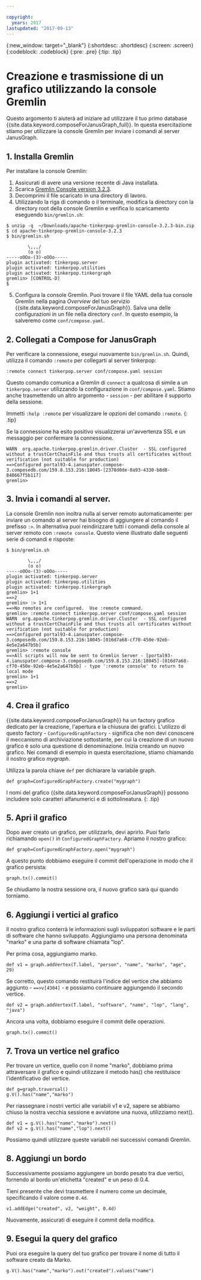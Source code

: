 ```yaml
---

copyright:
  years: 2017
lastupdated: "2017-09-13"
---
```


{:new_window: target="_blank"}
{:shortdesc: .shortdesc}
{:screen: .screen}
{:codeblock: .codeblock}
{:pre: .pre}
{:tip: .tip}

# Creazione e trasmissione di un grafico utilizzando la console Gremlin 

Questo argomento ti aiuterà ad iniziare ad utilizzare il tuo primo database {{site.data.keyword.composeForJanusGraph_full}}. In questa esercitazione stiamo per utilizzare la console Gremlin per inviare i comandi al server JanusGraph.

## 1. Installa Gremlin

Per installare la console Gremlin:

1. Assicurati di avere una versione recente di Java installata.
2. Scarica [Gremlin Console version 3.2.3](https://archive.apache.org/dist/tinkerpop/3.2.3/apache-tinkerpop-gremlin-console-3.2.3-bin.zip).
3. Decomprimi il file scaricato in una directory di lavoro.
4. Utilizzando la riga di comando o il terminale, modifica la directory con la directory root della console Gremlin e verifica lo scaricamento eseguendo `bin/gremlin.sh`:

  ```text
  $ unzip -q  ~/Downloads/apache-tinkerpop-gremlin-console-3.2.3-bin.zip
  $ cd apache-tinkerpop-gremlin-console-3.2.3
  $ bin/gremlin.sh

          \,,,/
          (o o)
  -----oOOo-(3)-oOOo-----
  plugin activated: tinkerpop.server
  plugin activated: tinkerpop.utilities
  plugin activated: tinkerpop.tinkergraph
  gremlin> [CONTROL-D]                                                             $

  ```

5. Configura la console Gremlin. Puoi trovare il file YAML della tua console Gremlin nella pagina *Overview* del tuo servizio {{site.data.keyword.composeForJanusGraph}}. Salva una delle configurazioni in un file nella directory `conf`. In questo esempio, la salveremo come `conf/compose.yaml`.
 
## 2. Collegati a Compose for JanusGraph

Per verificare la connessione, esegui nuovamente `bin/gremlin.sh`. Quindi, utilizza il comando `:remote` per collegarti al server tinkerpop:

```text
:remote connect tinkerpop.server conf/compose.yaml session
```

Questo comando comunica a Gremlin di `connect` a qualcosa di simile a un `tinkerpop.server` utilizzando la configurazione in `conf/compose.yaml`. Stiamo anche trasmettendo un altro argomento - `session` - per abilitare il supporto della sessione.

Immetti `:help :remote` per visualizzare le opzioni del comando `:remote`.
{: .tip}

Se la connessione ha esito positivo visualizzerai un'avvertenza SSL e un messaggio per confermare la connessione.

```text
WARN  org.apache.tinkerpop.gremlin.driver.Cluster  - SSL configured without a trustCertChainFile and thus trusts all certificates without verification (not suitable for production)
==>Configured portal93-4.ianuspater.compose-3.composedb.com/159.8.153.216:18045-[2378d0de-0a93-4330-b8d8-848667f5b117]
gremlin>
```

## 3. Invia i comandi al server.

La console Gremlin non inoltra nulla al server remoto automaticamente: per inviare un comando al server hai bisogno di aggiungere al comando il prefisso `:>`. In alternativa puoi reindirizzare tutti i comandi della console al server remoto con `:remote console`. Questo viene illustrato dalle seguenti serie di comandi e risposte:

```text
$ bin/gremlin.sh                                                                   

        \,,,/
        (o o)
-----oOOo-(3)-oOOo-----
plugin activated: tinkerpop.server
plugin activated: tinkerpop.utilities
plugin activated: tinkerpop.tinkergraph
gremlin> 1+1
==>2
gremlin> :> 1+1
==>No remotes are configured.  Use :remote command.
gremlin> :remote connect tinkerpop.server conf/compose.yaml session
WARN  org.apache.tinkerpop.gremlin.driver.Cluster  - SSL configured without a trustCertChainFile and thus trusts all certificates without verification (not suitable for production)
==>Configured portal93-4.ianuspater.compose-3.composedb.com/159.8.153.216:18045-[016d7a68-cf70-450e-92eb-4e5e2a647b5b]
gremlin> :remote console
==>All scripts will now be sent to Gremlin Server - [portal93-4.ianuspater.compose-3.composedb.com/159.8.153.216:18045]-[016d7a68-cf70-450e-92eb-4e5e2a647b5b] - type ':remote console' to return to local mode
gremlin> 1+1
==>2
gremlin> 

```

## 4. Crea il grafico

{{site.data.keyword.composeForJanusGraph}} ha un factory grafico dedicato per la creazione, l'apertura e la chiusura dei grafici. L'utilizzo di questo factory - `ConfiguredGraphFactory` - significa che non devi conoscere il meccanismo di archiviazione sottostante, per cui la creazione di un nuovo grafico è solo una questione di denominazione. Inizia creando un nuovo grafico. Nei comandi di esempio in questa esercitazione, stiamo chiamando il nostro grafico _mygraph_.

Utilizza la parola chiave `def` per dichiarare la variabile graph.

```
def graph=ConfiguredGraphFactory.create("mygraph")
```

I nomi del grafico {{site.data.keyword.composeForJanusGraph}} possono includere solo caratteri alfanumerici e di sottolineatura.
{: .tip}

## 5. Apri il grafico

Dopo aver creato un grafico, per utilizzarlo, devi aprirlo. Puoi farlo richiamando `open()` in `ConfiguredGraphFactory`. Apriamo il nostro grafico:

```
def graph=ConfiguredGraphFactory.open("mygraph")
```

A questo punto dobbiamo eseguire il commit dell'operazione in modo che il grafico persista:

```
graph.tx().commit()
```

Se chiudiamo la nostra sessione ora, il nuovo grafico sarà qui quando torniamo.

## 6. Aggiungi i vertici al grafico

Il nostro grafico conterrà le informazioni sugli sviluppatori software e le parti di software che hanno sviluppato. Aggiungiamo una persona denominata "marko" e una parte di software chiamata "lop".

Per prima cosa, aggiungiamo marko.

```
def v1 = graph.addVertex(T.label, "person", "name", "marko", "age", 29)
```

Se corretto, questo comando restituirà l'indice del vertice che abbiamo aggiunto - `==>v[4304]` - e possiamo continuare aggiungendo il secondo vertice.

```
def v2 = graph.addVertex(T.label, "software", "name", "lop", "lang", "java")
```

Ancora una volta, dobbiamo eseguire il commit delle operazioni.

```
graph.tx().commit()
```

## 7. Trova un vertice nel grafico

Per trovare un vertice, quello con il nome "marko", dobbiamo prima attraversare il grafico e quindi utilizzare il metodo has() che restituisce l'identificativo del vertice.

```
def g=graph.traversal()
g.V().has("name","marko")
```

Per riassegnare i nostri vertici alle variabili v1 e v2, sapere se abbiamo chiuso la nostra vecchia sessione e avviatone una nuova, utilizziamo next().

```
def v1 = g.V().has("name","marko").next()
def v2 = g.V().has("name","lop").next()
```

Possiamo quindi utilizzare queste variabili nei successivi comandi Gremlin.

## 8. Aggiungi un bordo

Successivamente possiamo aggiungere un bordo pesato tra due vertici, fornendo al bordo un'etichetta "created" e un peso di 0.4.

Tieni presente che devi trasmettere il numero come un decimale, specificando il valore come `0.4d`.

```
v1.addEdge("created", v2, "weight", 0.4d)
```

Nuovamente, assicurati di eseguire il commit della modifica.

## 9. Esegui la query del grafico

Puoi ora eseguire la query del tuo grafico per trovare il nome di tutto il software creato da Marko.

```
g.V().has("name","marko").out("created").values("name")
```

